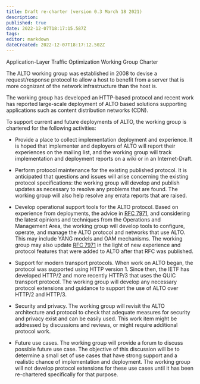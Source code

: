 ```yaml
---
title: Draft re-charter (version 0.3 March 18 2021)
description: 
published: true
date: 2022-12-07T18:17:15.587Z
tags: 
editor: markdown
dateCreated: 2022-12-07T18:17:12.502Z
---
```


Application-Layer Traffic Optimization Working Group Charter

The ALTO working group was established in 2008 to devise a request/response protocol to allow a host to benefit from a server that is more cognizant of the network infrastructure than the host is.

The working group has developed an HTTP-based protocol and recent work has reported large-scale deployment of ALTO based solutions supporting applications such as content distribution networks (CDN).

To support current and future deployments of ALTO, the working group is chartered for the following activities:

- Provide a place to collect implementation deployment and experience. It is hoped that implementer and deployers of ALTO will report their experiences on the mailing list, and the working group will track implementation and deployment reports on a wiki or in an Internet-Draft.

- Perform protocol maintenance for the existing published protocol. It is anticipated that questions and issues will arise concerning the existing protocol specifications: the working group will develop and publish updates as necessary to resolve any problems that are found. The working group will also help resolve any errata reports that are raised.

- Develop operational support tools for the ALTO protocol. Based on experience from deployments, the advice in [RFC 7971](http://tools.ietf.org/html/rfc7971), and considering the latest opinions and techniques from the Operations and Management Area, the working group will develop tools to configure, operate, and manage the ALTO protocol and networks that use ALTO. This may include YANG models and OAM mechanisms. The working group may also update [RFC 7971](http://tools.ietf.org/html/rfc7971) in the light of new experience and protocol features that were added to ALTO after that RFC was published.

- Support for modern transport protocols. When work on ALTO began, the protocol was supported using HTTP version 1. Since then, the IETF has developed HTTP/2 and more recently HTTP/3 that uses the QUIC transport protocol. The working group will develop any necessary protocol extensions and guidance to support the use of ALTO over HTTP/2 and HTTP/3.

- Security and privacy. The working group will revisit the ALTO architecture and protocol to check that adequate measures for security and privacy exist and can be easily used. This work item might be addressed by discussions and reviews, or might require additional protocol work.

- Future use cases. The working group will provide a forum to discuss possible future use case. The objective of this discussion will be to determine a small set of use cases that have strong support and a realistic chance of implementation and deployment. The working group will not develop protocol extensions for these use cases until it has been re-chartered specifically for that purpose.
